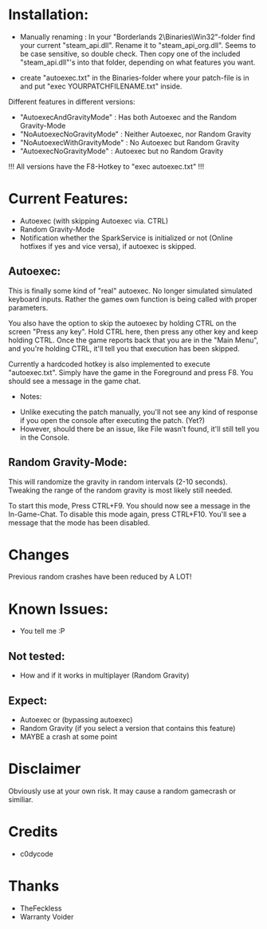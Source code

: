 # Installation:
- Manually renaming :
    In your "Borderlands 2\Binaries\Win32"-folder find your current "steam_api.dll".
    Rename it to "steam_api_org.dll". Seems to be case sensitive, so double check. Then copy one of the included "steam_api.dll"'s into that folder, depending on what features you want.

- create "autoexec.txt" in the Binaries-folder where your patch-file is in and put "exec YOURPATCHFILENAME.txt" inside.

Different features in different versions:

- "AutoexecAndGravityMode"    : Has both Autoexec and the Random Gravity-Mode
- "NoAutoexecNoGravityMode"   : Neither Autoexec, nor Random Gravity
- "NoAutoexecWithGravityMode" : No Autoexec but Random Gravity
- "AutoexecNoGravityMode"     : Autoexec but no Random Gravity


!!! All versions have the F8-Hotkey to "exec autoexec.txt" !!!

# Current Features:
- Autoexec (with skipping Autoexec via. CTRL)
- Random Gravity-Mode
- Notification whether the SparkService is initialized or not (Online hotfixes if yes and vice versa), if autoexec is skipped.

## Autoexec:
This is finally some kind of "real" autoexec. No longer simulated simulated keyboard inputs. Rather the games own function is being called with proper parameters.

You also have the option to skip the autoexec by holding CTRL on the screen "Press any key".
Hold CTRL here, then press any other key and keep holding CTRL. Once the game reports back that you are in the "Main Menu", and you're holding CTRL, it'll tell you that execution has been skipped.

Currently a hardcoded hotkey is also implemented to execute "autoexec.txt". Simply have the game in the Foreground and press F8. You should see a message in the game chat.

* Notes:
- Unlike executing the patch manually, you'll not see any kind of response if you open the console after executing the patch. (Yet?)
- However, should there be an issue, like File wasn't found, it'll still tell you in the Console.

## Random Gravity-Mode:
This will randomize the gravity in random intervals (2-10 seconds).
Tweaking the range of the random gravity is most likely still needed.

To start this mode, Press CTRL+F9. You should now see a message in the In-Game-Chat.
To disable this mode again, press CTRL+F10. You'll see a message that the mode has been disabled.

# Changes
Previous random crashes have been reduced by A LOT!
 
# Known Issues:
- You tell me :P

## Not tested:
- How and if it works in multiplayer (Random Gravity)

## Expect:
- Autoexec or (bypassing autoexec)
- Random Gravity (if you select a version that contains this feature)
- MAYBE a crash at some point

# Disclaimer
Obviously use at your own risk. It may cause a random gamecrash or similiar.

# Credits
- c0dycode

# Thanks
- TheFeckless
- Warranty Voider
